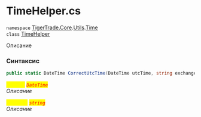 
# TimeHelper.cs
`namespace` [TigerTrade.Core](../../../TigerTrade.Core.md).[Utils](../../../TigerTrade.Core/Utils.md).[Time](../../../TigerTrade.Core/Utils/Time.md)  
    `class` [TimeHelper](../../TimeHelper.cs.md)

Описание

### Синтаксис
```csharp
public static DateTime CorrectUtcTime(DateTime utcTime, string exchange)
```

<mark style="color:yellow;">`utcTime`</mark> <mark style="color:red;">*`DateTime`*</mark>  
 *Описание*  
  
<mark style="color:yellow;">`exchange`</mark> <mark style="color:red;">*`string`*</mark>  
 *Описание*  
  

                    
                    